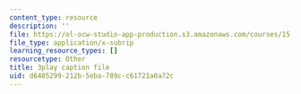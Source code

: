 ```yaml
---
content_type: resource
description: ''
file: https://ol-ocw-studio-app-production.s3.amazonaws.com/courses/15-879-research-seminar-in-system-dynamics-spring-2014/d6405299212b5eba789cc61721a0a72c_pPqI5LbC96Y.srt
file_type: application/x-subrip
learning_resource_types: []
resourcetype: Other
title: 3play caption file
uid: d6405299-212b-5eba-789c-c61721a0a72c
---
```

